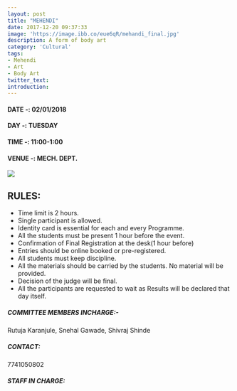 ```yaml
---
layout: post
title: "MEHENDI"
date: 2017-12-20 09:37:33
image: 'https://image.ibb.co/eue6qR/mehandi_final.jpg'
description: A form of body art
category: 'Cultural'
tags:
- Mehendi
- Art
- Body Art
twitter_text:
introduction:
---
```

#### DATE -: 02/01/2018
#### DAY -: TUESDAY                                              
#### TIME -:  11:00-1:00
#### VENUE -:  MECH. DEPT.

[<img src="https://image.ibb.co/gdyPVG/register_now_red.png">](https://goo.gl/forms/kUANPZbgTeYqe7UX2)

## RULES:

* Time limit is 2 hours.
* Single participant is allowed.
* Identity card is essential for each and every Programme.
* All the students must be present 1 hour before the event.
* Confirmation of Final Registration at the desk(1 hour before)
* Entries should be online booked or pre-registered.
* All students must keep discipline.
* All the materials should be carried by the students. No material will be provided.
* Decision of the judge will be final.
* All the participants are requested to wait as Results will be declared that day itself.


##### COMMITTEE MEMBERS INCHARGE:-
Rutuja Karanjule,
Snehal Gawade,
Shivraj Shinde

##### CONTACT: 
7741050802

##### STAFF IN CHARGE: